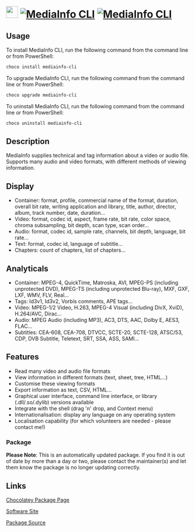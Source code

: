 ﻿# <img src="https://cdn.jsdelivr.net/gh/mkevenaar/chocolatey-packages@010c95a08ae958860af2796ed0a3ad446109f5d7/icons/mediainfo-cli.svg" width="32" height="32"/> [![MediaInfo CLI](https://img.shields.io/chocolatey/v/mediainfo-cli.svg?label=MediaInfo+CLI)](https://chocolatey.org/packages/mediainfo-cli) [![MediaInfo CLI](https://img.shields.io/chocolatey/dt/mediainfo-cli.svg)](https://chocolatey.org/packages/mediainfo-cli)

## Usage
To install MediaInfo CLI, run the following command from the command line or from PowerShell:
```powershell
choco install mediainfo-cli
```

To upgrade MediaInfo CLI, run the following command from the command line or from PowerShell:
```powershell
choco upgrade mediainfo-cli
```

To uninstall MediaInfo CLI, run the following command from the command line or from PowerShell:
```powershell
choco uninstall mediainfo-cli
```

## Description
MediaInfo supplies technical and tag information about a video or audio file. Supports many audio and video formats, with different methods of viewing information.

## Display

* Container: format, profile, commercial name of the format, duration, overall bit rate, writing application and library, title, author, director, album, track number, date, duration...
* Video: format, codec id, aspect, frame rate, bit rate, color space, chroma subsampling, bit depth, scan type, scan order...
* Audio: format, codec id, sample rate, channels, bit depth, language, bit rate...
* Text: format, codec id, language of subtitle...
* Chapters: count of chapters, list of chapters...

## Analyticals

* Container: MPEG-4, QuickTime, Matroska, AVI, MPEG-PS (including unprotected DVD), MPEG-TS (including unprotected Blu-ray), MXF, GXF, LXF, WMV, FLV, Real...
* Tags: Id3v1, Id3v2, Vorbis comments, APE tags...
* Video: MPEG-1/2 Video, H.263, MPEG-4 Visual (including DivX, XviD), H.264/AVC, Dirac...
* Audio: MPEG Audio (including MP3), AC3, DTS, AAC, Dolby E, AES3, FLAC...
* Subtitles: CEA-608, CEA-708, DTVCC, SCTE-20, SCTE-128, ATSC/53, CDP, DVB Subtitle, Teletext, SRT, SSA, ASS, SAMI...

## Features

* Read many video and audio file formats
* View information in different formats (text, sheet, tree, HTML...)
* Customise these viewing formats
* Export information as text, CSV, HTML...
* Graphical user interface, command line interface, or library (.dll/.so/.dylib) versions available
* Integrate with the shell (drag 'n' drop, and Context menu)
* Internationalisation: display any language on any operating system
* Localisation capability (for which volunteers are needed - please contact me!)

### Package

**Please Note**: This is an automatically updated package. If you find it is
out of date by more than a day or two, please contact the maintainer(s) and
let them know the package is no longer updating correctly.


## Links
[Chocolatey Package Page](https://chocolatey.org/packages/mediainfo-cli)

[Software Site](http://mediaarea.net/en/MediaInfo)

[Package Source](https://github.com/mkevenaar/chocolatey-packages/tree/master/automatic/mediainfo-cli)

